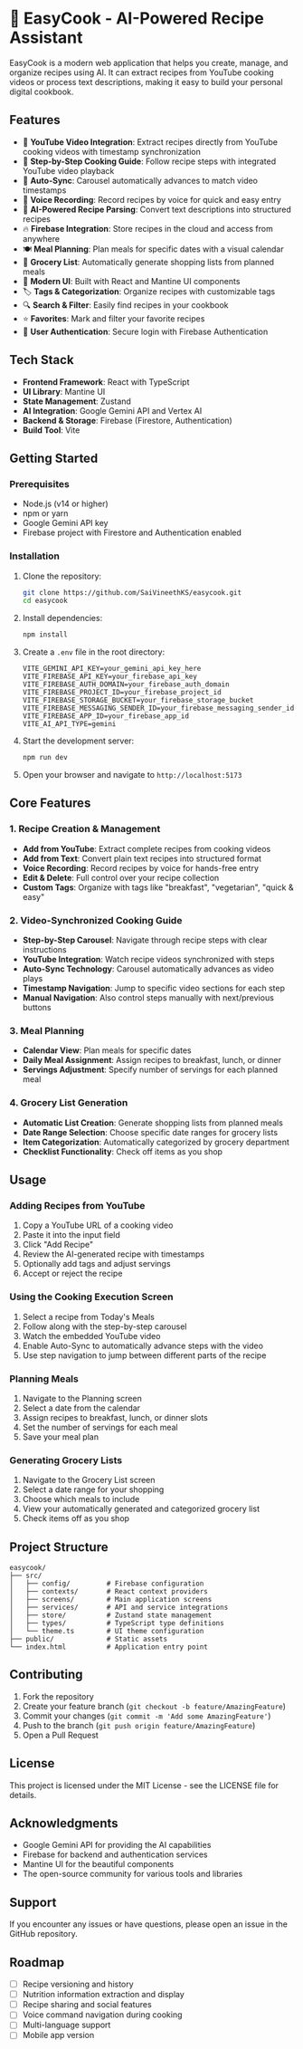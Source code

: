 # 🍳 EasyCook - AI-Powered Recipe Assistant

EasyCook is a modern web application that helps you create, manage, and organize recipes using AI. It can extract recipes from YouTube cooking videos or process text descriptions, making it easy to build your personal digital cookbook.

## Features

- 🎥 **YouTube Video Integration**: Extract recipes directly from YouTube cooking videos with timestamp synchronization
- 🔄 **Step-by-Step Cooking Guide**: Follow recipe steps with integrated YouTube video playback
- 🎯 **Auto-Sync**: Carousel automatically advances to match video timestamps
- 🎤 **Voice Recording**: Record recipes by voice for quick and easy entry
- 🤖 **AI-Powered Recipe Parsing**: Convert text descriptions into structured recipes
- 🔥 **Firebase Integration**: Store recipes in the cloud and access from anywhere
- 🍽️ **Meal Planning**: Plan meals for specific dates with a visual calendar
- 🛒 **Grocery List**: Automatically generate shopping lists from planned meals
- 📱 **Modern UI**: Built with React and Mantine UI components
- 🏷️ **Tags & Categorization**: Organize recipes with customizable tags
- 🔍 **Search & Filter**: Easily find recipes in your cookbook
- ⭐ **Favorites**: Mark and filter your favorite recipes
- 👤 **User Authentication**: Secure login with Firebase Authentication

## Tech Stack

- **Frontend Framework**: React with TypeScript
- **UI Library**: Mantine UI
- **State Management**: Zustand
- **AI Integration**: Google Gemini API and Vertex AI
- **Backend & Storage**: Firebase (Firestore, Authentication)
- **Build Tool**: Vite

## Getting Started

### Prerequisites

- Node.js (v14 or higher)
- npm or yarn
- Google Gemini API key
- Firebase project with Firestore and Authentication enabled

### Installation

1. Clone the repository:
   ```bash
   git clone https://github.com/SaiVineethKS/easycook.git
   cd easycook
   ```

2. Install dependencies:
   ```bash
   npm install
   ```

3. Create a `.env` file in the root directory:
   ```
   VITE_GEMINI_API_KEY=your_gemini_api_key_here
   VITE_FIREBASE_API_KEY=your_firebase_api_key
   VITE_FIREBASE_AUTH_DOMAIN=your_firebase_auth_domain
   VITE_FIREBASE_PROJECT_ID=your_firebase_project_id
   VITE_FIREBASE_STORAGE_BUCKET=your_firebase_storage_bucket
   VITE_FIREBASE_MESSAGING_SENDER_ID=your_firebase_messaging_sender_id
   VITE_FIREBASE_APP_ID=your_firebase_app_id
   VITE_AI_API_TYPE=gemini
   ```

4. Start the development server:
   ```bash
   npm run dev
   ```

5. Open your browser and navigate to `http://localhost:5173`

## Core Features

### 1. Recipe Creation & Management

- **Add from YouTube**: Extract complete recipes from cooking videos
- **Add from Text**: Convert plain text recipes into structured format
- **Voice Recording**: Record recipes by voice for hands-free entry
- **Edit & Delete**: Full control over your recipe collection
- **Custom Tags**: Organize with tags like "breakfast", "vegetarian", "quick & easy"

### 2. Video-Synchronized Cooking Guide

- **Step-by-Step Carousel**: Navigate through recipe steps with clear instructions
- **YouTube Integration**: Watch recipe videos synchronized with steps
- **Auto-Sync Technology**: Carousel automatically advances as video plays
- **Timestamp Navigation**: Jump to specific video sections for each step
- **Manual Navigation**: Also control steps manually with next/previous buttons

### 3. Meal Planning

- **Calendar View**: Plan meals for specific dates
- **Daily Meal Assignment**: Assign recipes to breakfast, lunch, or dinner
- **Servings Adjustment**: Specify number of servings for each planned meal

### 4. Grocery List Generation

- **Automatic List Creation**: Generate shopping lists from planned meals
- **Date Range Selection**: Choose specific date ranges for grocery lists
- **Item Categorization**: Automatically categorized by grocery department
- **Checklist Functionality**: Check off items as you shop

## Usage

### Adding Recipes from YouTube

1. Copy a YouTube URL of a cooking video
2. Paste it into the input field
3. Click "Add Recipe"
4. Review the AI-generated recipe with timestamps
5. Optionally add tags and adjust servings
6. Accept or reject the recipe

### Using the Cooking Execution Screen

1. Select a recipe from Today's Meals
2. Follow along with the step-by-step carousel
3. Watch the embedded YouTube video
4. Enable Auto-Sync to automatically advance steps with the video
5. Use step navigation to jump between different parts of the recipe

### Planning Meals

1. Navigate to the Planning screen
2. Select a date from the calendar
3. Assign recipes to breakfast, lunch, or dinner slots
4. Set the number of servings for each meal
5. Save your meal plan

### Generating Grocery Lists

1. Navigate to the Grocery List screen
2. Select a date range for your shopping
3. Choose which meals to include
4. View your automatically generated and categorized grocery list
5. Check items off as you shop

## Project Structure

```
easycook/
├── src/
│   ├── config/         # Firebase configuration
│   ├── contexts/       # React context providers
│   ├── screens/        # Main application screens
│   ├── services/       # API and service integrations
│   ├── store/          # Zustand state management
│   ├── types/          # TypeScript type definitions
│   └── theme.ts        # UI theme configuration
├── public/             # Static assets
└── index.html          # Application entry point
```

## Contributing

1. Fork the repository
2. Create your feature branch (`git checkout -b feature/AmazingFeature`)
3. Commit your changes (`git commit -m 'Add some AmazingFeature'`)
4. Push to the branch (`git push origin feature/AmazingFeature`)
5. Open a Pull Request

## License

This project is licensed under the MIT License - see the LICENSE file for details.

## Acknowledgments

- Google Gemini API for providing the AI capabilities
- Firebase for backend and authentication services
- Mantine UI for the beautiful components
- The open-source community for various tools and libraries

## Support

If you encounter any issues or have questions, please open an issue in the GitHub repository.

## Roadmap

- [ ] Recipe versioning and history
- [ ] Nutrition information extraction and display
- [ ] Recipe sharing and social features
- [ ] Voice command navigation during cooking
- [ ] Multi-language support
- [ ] Mobile app version
